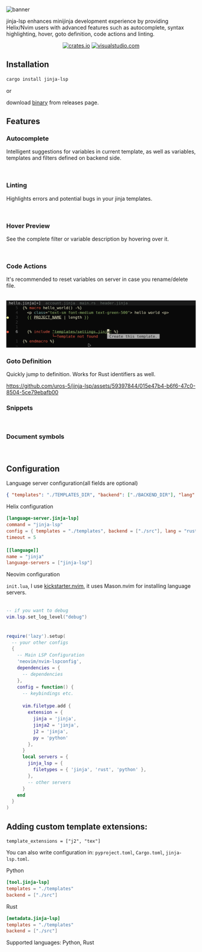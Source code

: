 <img src="https://raw.githubusercontent.com/uros-5/jinja-lsp/main/.github/banner.png" alt="banner" />

jinja-lsp enhances minijinja development experience by providing Helix/Nvim users with advanced features such as autocomplete, syntax highlighting, hover, goto definition, code actions and linting.

<div align="center">
  <a href="https://crates.io/crates/jinja-lsp"><img alt="crates.io" src="https://img.shields.io/crates/v/jinja-lsp.svg?style=for-the-badge&color=fdbb39&logo=rust" height="20"></a>
  <a href="https://marketplace.visualstudio.com/items?itemName=urosmrkobrada.jinja-lsp"><img alt="visualstudio.com" src="https://vsmarketplacebadges.dev/version/urosmrkobrada.jinja-lsp.svg?color=007ACC" height="20"></a>
</div>

## Installation

```sh
cargo install jinja-lsp
```

or

download [binary](https://github.com/uros-5/jinja-lsp/releases/latest) from releases page.


## Features

### Autocomplete

Intelligent suggestions for variables in current template, as well as variables, templates and filters defined on backend side.

<img src="https://raw.githubusercontent.com/uros-5/jinja-lsp/main/.github/completion.png" alt="" />

<img src="https://raw.githubusercontent.com/uros-5/jinja-lsp/main/.github/completion2.png" alt="" />

<img src="https://raw.githubusercontent.com/uros-5/jinja-lsp/main/.github/completion3.png" alt="" />

### Linting

Highlights errors and potential bugs in your jinja templates.  

<img src="https://raw.githubusercontent.com/uros-5/jinja-lsp/main/.github/diagnostics1.png" alt="" />

<img src="https://raw.githubusercontent.com/uros-5/jinja-lsp/main/.github/diagnostics2.png" alt="" />

<img src="https://raw.githubusercontent.com/uros-5/jinja-lsp/main/.github/diagnostics3.png" alt="" />

### Hover Preview

See the complete filter or variable description by hovering over it.

<img src="https://raw.githubusercontent.com/uros-5/jinja-lsp/main/.github/hover.png" alt="" />

<img src="https://raw.githubusercontent.com/uros-5/jinja-lsp/main/.github/hover2.png" alt="" />

### Code Actions

It's recommended to reset variables on server in case you rename/delete file.

<img src="https://raw.githubusercontent.com/uros-5/jinja-lsp/main/.github/code_actions.png" alt="" />

<img src="https://raw.githubusercontent.com/uros-5/jinja-lsp/main/.github/code_actions2.png" alt="" />

### Goto Definition

Quickly jump to definition. Works for Rust identifiers as well. 

https://github.com/uros-5/jinja-lsp/assets/59397844/015e47b4-b6f6-47c0-8504-5ce79ebafb00

### Snippets

<img src="https://raw.githubusercontent.com/uros-5/jinja-lsp/main/.github/snippets.png" alt="" />

### Document symbols

<img src="https://raw.githubusercontent.com/uros-5/jinja-lsp/main/.github/document_symbols.png" alt="" />

## Configuration

Language server configuration(all fields are optional)

```json
{ "templates": "./TEMPLATES_DIR", "backend": ["./BACKEND_DIR"], "lang": "rust"}
````

Helix configuration

```toml
[language-server.jinja-lsp]
command = "jinja-lsp"
config = { templates = "./templates", backend = ["./src"], lang = "rust"}
timeout = 5

[[language]]
name = "jinja"
language-servers = ["jinja-lsp"]
```

Neovim configuration

`init.lua`, I use [kickstarter.nvim](https://github.com/nvim-lua/kickstart.nvim), it uses Mason.nvim for installing language servers.

```lua

-- if you want to debug
vim.lsp.set_log_level("debug")


require('lazy').setup(
  -- your other configs
  {
    -- Main LSP Configuration
    'neovim/nvim-lspconfig',
    dependencies = {
      -- dependencies
    },
    config = function() {
      -- keybindings etc.

      vim.filetype.add {
        extension = {
          jinja = 'jinja',
          jinja2 = 'jinja',
          j2 = 'jinja',
          py = 'python'
        },
      }
      local servers = {
        jinja_lsp = {
          filetypes = { 'jinja', 'rust', 'python' },
        },
        -- other servers        
      }
    end
  }
)

```

## Adding custom template extensions:

```
template_extensions = ["j2", "tex"]
```

You can also write configuration in: `pyproject.toml`, `Cargo.toml`, `jinja-lsp.toml`.

Python

```toml
[tool.jinja-lsp]
templates = "./templates"
backend = ["./src"]
```

Rust

```toml
[metadata.jinja-lsp]
templates = "./templates"
backend = ["./src"]
```

Supported languages: Python, Rust
